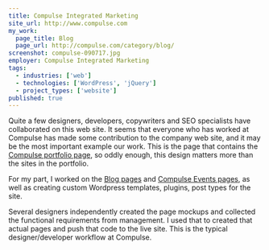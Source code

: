 ```yaml
---
title: Compulse Integrated Marketing
site_url: http://www.compulse.com
my_work:
  page_title: Blog
  page_url: http://compulse.com/category/blog/
screenshot: compulse-090717.jpg
employer: Compulse Integrated Marketing
tags:
  - industries: ['web']
  - technologies: ['WordPress', 'jQuery']
  - project_types: ['website']
published: true
---
```


Quite a few designers, developers, copywriters and SEO specialists
have collaborated on this web site.
It seems that everyone who has worked at Compulse has made some contribution to
the company web site, and it may be the most important example our work.
This is the page that contains the
<a href="http://compulse.com/our-work/"
title="Compulse portfolio page" target="\_blank">Compulse portfolio page</a>,
so oddly enough, this design matters more than the sites in the portfolio.

For my part, I worked on the
<a
href="http://compulse.com/category/blog/"
title="Blog pages"
target="\_blank">Blog pages</a> and
<a href="http://events.compulse.com/"
title="Compulse Events pages" target="\_blank">Compulse Events pages</a>,
as well as creating custom Wordpress templates, plugins, post types for the site.

Several designers independently created the page mockups and collected the
functional requirements from management. I used that to created that actual pages
and push that code to the live site. This is the typical designer/developer workflow
at Compulse.
